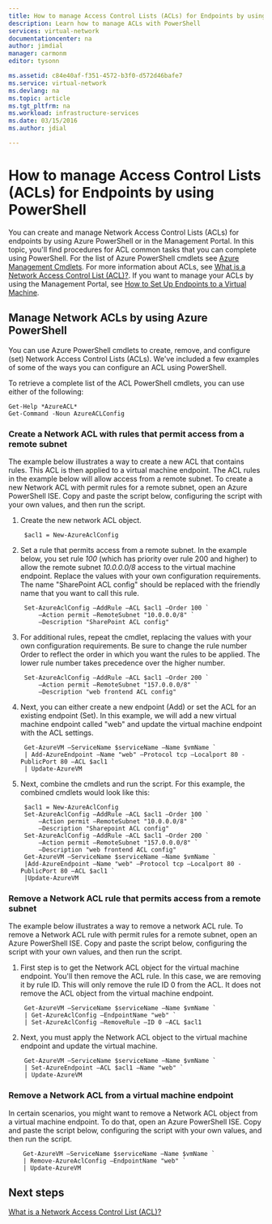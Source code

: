 ```yaml
---
title: How to manage Access Control Lists (ACLs) for Endpoints by using PowerShell
description: Learn how to manage ACLs with PowerShell
services: virtual-network
documentationcenter: na
author: jimdial
manager: carmonm
editor: tysonn

ms.assetid: c84e40af-f351-4572-b3f0-d572d46bafe7
ms.service: virtual-network
ms.devlang: na
ms.topic: article
ms.tgt_pltfrm: na
ms.workload: infrastructure-services
ms.date: 03/15/2016
ms.author: jdial

---
```

# How to manage Access Control Lists (ACLs) for Endpoints by using PowerShell
You can create and manage Network Access Control Lists (ACLs) for endpoints by using Azure PowerShell or in the Management Portal. In this topic, you'll find procedures for ACL common tasks that you can complete using PowerShell. For the list of Azure PowerShell cmdlets see [Azure Management Cmdlets](http://go.microsoft.com/fwlink/?LinkId=317721). For more information about ACLs, see [What is a Network Access Control List (ACL)?](virtual-networks-acl.md). If you want to manage your ACLs by using the Management Portal, see [How to Set Up Endpoints to a Virtual Machine](../virtual-machines/virtual-machines-windows-classic-setup-endpoints.md).

## Manage Network ACLs by using Azure PowerShell
You can use Azure PowerShell cmdlets to create, remove, and configure (set) Network Access Control Lists (ACLs). We've included a few examples of some of the ways you can configure an ACL using PowerShell.

To retrieve a complete list of the ACL PowerShell cmdlets, you can use either of the following:

    Get-Help *AzureACL*
    Get-Command -Noun AzureACLConfig

### Create a Network ACL with rules that permit access from a remote subnet
The example below illustrates a way to create a new ACL that contains rules. This ACL is then applied to a virtual machine endpoint. The ACL rules in the example below will allow access from a remote subnet. To create a new Network ACL with permit rules for a remote subnet, open an Azure PowerShell ISE. Copy and paste the script below, configuring the script with your own values, and then run the script.

1. Create the new network ACL object.
   
        $acl1 = New-AzureAclConfig
2. Set a rule that permits access from a remote subnet. In the example below, you set rule *100* (which has priority over rule 200 and higher) to allow the remote subnet *10.0.0.0/8* access to the virtual machine endpoint. Replace the values with your own configuration requirements. The name "SharePoint ACL config" should be replaced with the friendly name that you want to call this rule.
   
        Set-AzureAclConfig –AddRule –ACL $acl1 –Order 100 `
            –Action permit –RemoteSubnet "10.0.0.0/8" `
            –Description "SharePoint ACL config"
3. For additional rules, repeat the cmdlet, replacing the values with your own configuration requirements. Be sure to change the rule number Order to reflect the order in which you want the rules to be applied. The lower rule number takes precedence over the higher number.
   
        Set-AzureAclConfig –AddRule –ACL $acl1 –Order 200 `
            –Action permit –RemoteSubnet "157.0.0.0/8" `
            –Description "web frontend ACL config"
4. Next, you can either create a new endpoint (Add) or set the ACL for an existing endpoint (Set). In this example, we will add a new virtual machine endpoint called "web" and update the virtual machine endpoint with the ACL settings.
   
        Get-AzureVM –ServiceName $serviceName –Name $vmName `
        | Add-AzureEndpoint –Name "web" –Protocol tcp –Localport 80 - PublicPort 80 –ACL $acl1 `
        | Update-AzureVM
5. Next, combine the cmdlets and run the script. For this example, the combined cmdlets would look like this:
   
        $acl1 = New-AzureAclConfig
        Set-AzureAclConfig –AddRule –ACL $acl1 –Order 100 `
            –Action permit –RemoteSubnet "10.0.0.0/8" `
            –Description "Sharepoint ACL config"
        Set-AzureAclConfig –AddRule –ACL $acl1 –Order 200 `
            –Action permit –RemoteSubnet "157.0.0.0/8" `
            –Description "web frontend ACL config"
        Get-AzureVM –ServiceName $serviceName –Name $vmName `
        |Add-AzureEndpoint –Name "web" –Protocol tcp –Localport 80 - PublicPort 80 –ACL $acl1 `
        |Update-AzureVM

### Remove a Network ACL rule that permits access from a remote subnet
The example below illustrates a way to remove a network ACL rule.  To remove a Network ACL rule with permit rules for a remote subnet, open an Azure PowerShell ISE. Copy and paste the script below, configuring the script with your own values, and then run the script.

1. First step is to get the Network ACL object for the virtual machine endpoint. You'll then remove the ACL rule. In this case, we are removing it by rule ID. This will only remove the rule ID 0 from the ACL. It does not remove the ACL object from the virtual machine endpoint.
   
        Get-AzureVM –ServiceName $serviceName –Name $vmName `
        | Get-AzureAclConfig –EndpointName "web" `
        | Set-AzureAclConfig –RemoveRule –ID 0 –ACL $acl1
2. Next, you must apply the Network ACL object to the virtual machine endpoint and update the virtual machine.
   
        Get-AzureVM –ServiceName $serviceName –Name $vmName `
        | Set-AzureEndpoint –ACL $acl1 –Name "web" `
        | Update-AzureVM

### Remove a Network ACL from a virtual machine endpoint
In certain scenarios, you might want to remove a Network ACL object from a virtual machine endpoint. To do that, open an Azure PowerShell ISE. Copy and paste the script below, configuring the script with your own values, and then run the script.

        Get-AzureVM –ServiceName $serviceName –Name $vmName `
        | Remove-AzureAclConfig –EndpointName "web" `
        | Update-AzureVM

## Next steps
[What is a Network Access Control List (ACL)?](virtual-networks-acl.md)

